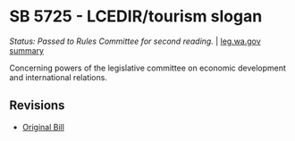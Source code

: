 # SB 5725 - LCEDIR/tourism slogan
*Status: Passed to Rules Committee for second reading.* | [leg.wa.gov summary](https://app.leg.wa.gov/billsummary?BillNumber=5725&Year=2021)

Concerning powers of the legislative committee on economic development and international relations.

## Revisions
* [Original Bill](1/)